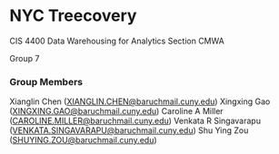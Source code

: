 # NYC Treecovery

CIS 4400 Data Warehousing for Analytics
Section CMWA

Group 7

### Group Members
Xianglin Chen (XIANGLIN.CHEN@baruchmail.cuny.edu)
Xingxing Gao (XINGXING.GAO@baruchmail.cuny.edu)
Caroline A Miller (CAROLINE.MILLER@baruchmail.cuny.edu)
Venkata R Singavarapu (VENKATA.SINGAVARAPU@baruchmail.cuny.edu)
Shu Ying Zou (SHUYING.ZOU@baruchmail.cuny.edu)

